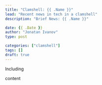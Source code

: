 ```yaml
---
title: "Clamshell: {{ .Name }}"
lead: "Recent news in tech in a clamshell"
description: "Brief News: {{ .Name }}"

date: {{ .Date }}
author: "Jonatan Ivanov"
type: post

categories: ["clamshell"]
tags: []
draft: true
---
```


Including
<!--more-->

content
